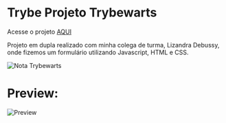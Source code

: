 # Trybe Projeto Trybewarts

Acesse o projeto <a href="https://biancabera.github.io/Trybe-Projeto-Trybewarts/">AQUI</a>

Projeto em dupla realizado com minha colega de turma, Lizandra Debussy, onde fizemos um formulário utilizando Javascript, HTML e CSS.

![Nota Trybewarts](https://user-images.githubusercontent.com/101866542/172709121-de741b45-41f2-480e-8523-295b72467138.png)

# Preview:
![Preview](https://user-images.githubusercontent.com/101866542/172709140-d8446b18-e5e8-4615-841e-72de740aaadf.png)

